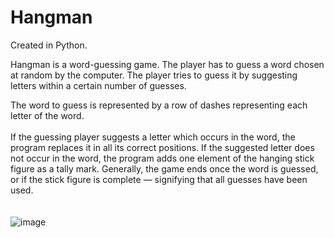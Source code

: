 # Hangman
Created in Python.  

Hangman is a word-guessing game. The player has to guess a word chosen at random by the computer. The player tries to guess it by suggesting letters within a certain number of guesses.   

The word to guess is represented by a row of dashes representing each letter of the word.
<br/><br/>
If the guessing player suggests a letter which occurs in the word, the program replaces it in all its correct positions. If the suggested letter does not occur in the word, the program adds one element of the hanging stick figure as a tally mark. Generally, the game ends once the word is guessed, or if the stick figure is complete — signifying that all guesses have been used.   
<br/><br/>
![image](https://github.com/user-attachments/assets/d025e8fe-1618-4122-bf74-40110e7f6d8c)



